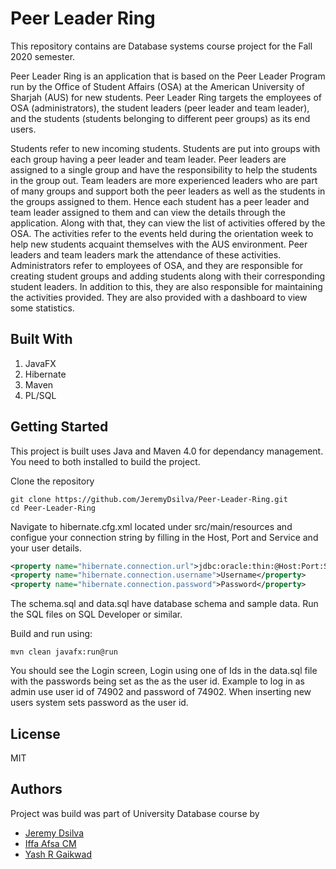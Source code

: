 # Peer Leader Ring 

This repository contains are Database systems course project for the Fall 2020 semester.   

Peer Leader Ring is an application that is based on the Peer Leader Program run by the Office of Student Affairs (OSA) at the American University of Sharjah (AUS) for new students.  Peer Leader Ring targets the employees of OSA (administrators), the student leaders (peer leader and team leader), and the students (students belonging to different peer groups) as its end users.    

Students refer to new incoming students. Students are put into groups with each group having a peer leader and team leader. Peer leaders are assigned to a single group and have the responsibility to help the students in the group out. Team leaders are more experienced leaders who are part of many groups and support both the peer leaders as well as the students in the groups assigned to them.  Hence each student has a peer leader and team leader assigned to them and can view the details through the application. Along with that, they can view the list of activities offered by the OSA.  The activities refer to the events held during the orientation week to help new students acquaint themselves with the AUS environment. Peer leaders and team leaders mark the attendance of these activities.  Administrators refer to employees of OSA, and they are responsible for creating student groups and adding students along with their corresponding student leaders. In addition to this, they are also responsible for maintaining the activities provided.  They are also provided with a dashboard to view some statistics. 

## Built With

1. JavaFX
2. Hibernate
3. Maven
4. PL/SQL

## Getting Started

This project is built uses Java and Maven 4.0 for dependancy management. You need to both installed to build the project.

Clone the repository

```
git clone https://github.com/JeremyDsilva/Peer-Leader-Ring.git
cd Peer-Leader-Ring
```

Navigate to hibernate.cfg.xml located under src/main/resources and configue your connection string by filling in the Host, Port and Service and your user details.

```xml
<property name="hibernate.connection.url">jdbc:oracle:thin:@Host:Port:Service</property>
<property name="hibernate.connection.username">Username</property>
<property name="hibernate.connection.password">Password</property>
```
The schema.sql and data.sql have database schema and sample data. Run the SQL files on SQL Developer or similar.

Build and run using:

```
mvn clean javafx:run@run
```

You should see the Login screen, Login using one of Ids in the data.sql file with the passwords being set as the as the user id. Example to log in as admin use user id of 74902 and password of 74902. When inserting new users system sets password as the user id.

## License
MIT

## Authors
Project was build was part of University Database course by

- [Jeremy Dsilva](https://github.com/JeremyDsilva)  
- [Iffa Afsa CM](https://github.com/IffaAfsaCM)  
- [Yash R Gaikwad](https://github.com/YashRGaikwad) 

